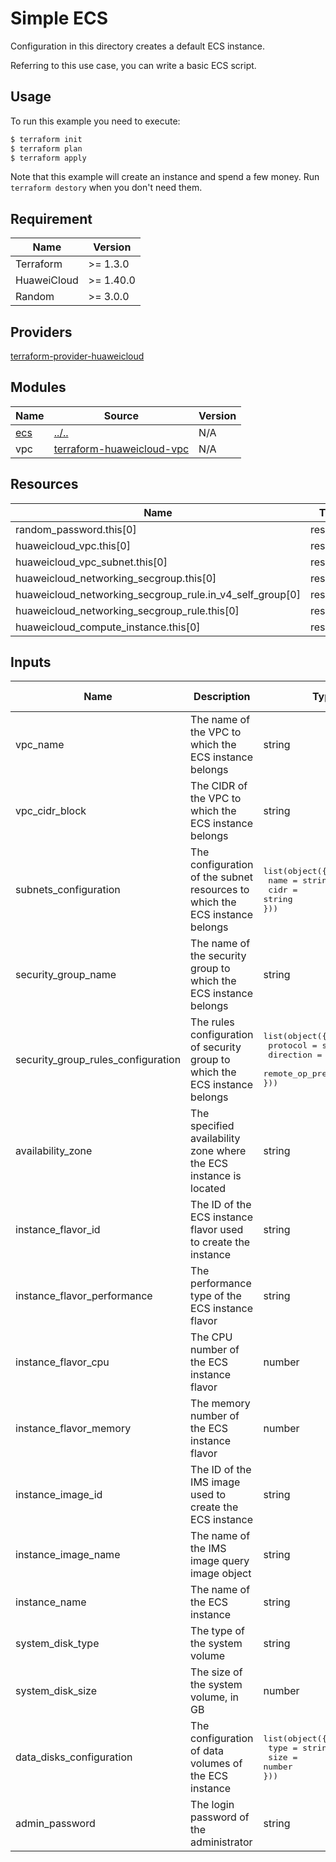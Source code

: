 # Simple ECS

Configuration in this directory creates a default ECS instance.

Referring to this use case, you can write a basic ECS script.

## Usage

To run this example you need to execute:

```bash
$ terraform init
$ terraform plan
$ terraform apply
```

Note that this example will create an instance and spend a few money. Run `terraform destory` when you don't need them.

## Requirement

| Name | Version |
|------|---------|
| Terraform | >= 1.3.0 |
| HuaweiCloud | >= 1.40.0 |
| Random | >= 3.0.0 |

## Providers

[terraform-provider-huaweicloud](https://github.com/huaweicloud/terraform-provider-huaweicloud)

## Modules

| Name | Source | Version |
|------|--------|---------|
| <a name="module_ecs"></a>[ecs](#module\_ecs) | [../..](../../README.md) | N/A |
| vpc | [terraform-huaweicloud-vpc](https://github.com/terraform-huaweicloud-modules/terraform-huaweicloud-vpc) | N/A |

## Resources

| Name | Type |
|------|------|
| random_password.this[0] | resource |
| huaweicloud_vpc.this[0] | resource |
| huaweicloud_vpc_subnet.this[0] | resource |
| huaweicloud_networking_secgroup.this[0] | resource |
| huaweicloud_networking_secgroup_rule.in_v4_self_group[0] | resource |
| huaweicloud_networking_secgroup_rule.this[0] | resource |
| huaweicloud_compute_instance.this[0] | resource |

## Inputs

| Name | Description | Type | Default value |
|------|-------------|------|---------------|
| vpc_name | The name of the VPC to which the ECS instance belongs | string | N/A |
| vpc_cidr_block | The CIDR of the VPC to which the ECS instance belongs | string | N/A |
| subnets_configuration | The configuration of the subnet resources to which the ECS instance belongs | <pre>list(object({<br>  name = string<br>  cidr = string<br>}))</pre> | N/A |
| security_group_name | The name of the security group to which the ECS instance belongs | string | N/A |
| security_group_rules_configuration | The rules configuration of security group to which the ECS instance belongs | <pre>list(object({<br>  protocol = string<br>  direction = string<br>  remote_op_prefix = string<br>}))</pre> | N/A |
| availability_zone | The specified availability zone where the ECS instance is located | string | null |
| instance_flavor_id | The ID of the ECS instance flavor used to create the instance | string | null |
| instance_flavor_performance | The performance type of the ECS instance flavor | string | "normal" |
| instance_flavor_cpu | The CPU number of the ECS instance flavor | number | 4 |
| instance_flavor_memory | The memory number of the ECS instance flavor | number | null |
| instance_image_id | The ID of the IMS image used to create the ECS instance | string | null |
| instance_image_name | The name of the IMS image query image object | string | "Ubuntu 18.04 server 64bit" |
| instance_name | The name of the ECS instance | string | N/A |
| system_disk_type | The type of the system volume | string | "SSD" |
| system_disk_size | The size of the system volume, in GB | number | 60 |
| data_disks_configuration | The configuration of data volumes of the ECS instance | <pre>list(object({<br>  type = string<br>  size = number<br>}))</pre> | <pre>[{<br>  type = "SAS"<br>  size = 60<br>}]</pre> |
| admin_password | The login password of the administrator | string | null |
